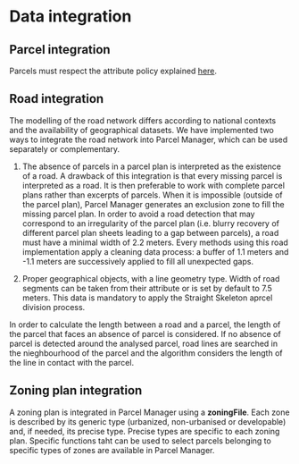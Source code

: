 #  Data integration

##  Parcel integration

Parcels must respect the attribute policy explained [here](./AttributePolicy.md). 


##  Road integration

The modelling of the road network differs according to national contexts and the availability of geographical datasets. We have implemented two ways to integrate the road network into Parcel Manager, which can be used separately or complementary.

  1. The absence of parcels in a parcel plan is interpreted as the existence of a road. A drawback of this integration is that every missing parcel is interpreted as a road. It is then preferable to work with complete parcel plans rather than excerpts of parcels.
When it is impossible (outside of the parcel plan), Parcel Manager generates an exclusion zone to fill the missing parcel plan. In order to avoid a road detection that may correspond to an irregularity of the parcel plan (i.e. blurry recovery of different parcel plan sheets leading to a gap between parcels), a road must have a minimal width of 2.2 meters.
Every methods using this road implementation apply a cleaning data process: a buffer of 1.1 meters and -1.1 meters are successively applied to fill all unexpected gaps. 

  2. Proper geographical objects, with a line geometry type. Width of road segments can be taken from their attribute or is set by default to 7.5 meters. This data is mandatory to apply the Straight Skeleton aprcel division process.

In order to calculate the length between a road and a parcel, the length of the parcel that faces an absence of parcel is considered. If no absence of parcel is detected around the analysed parcel, road lines are searched in the  nieghbourhood of the parcel and the algorithm considers the length of the line in contact with the parcel.

##  Zoning plan integration
A zoning plan is integrated in Parcel Manager using a **zoningFile**. Each zone is described by its generic type (urbanized, non-urbanised or developable) and, if needed, its precise type. Precise types are specific to each zoning plan.
Specific functions taht can be used to select parcels belonging to specific types of zones are available in Parcel Manager.
